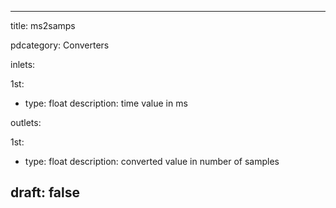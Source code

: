 --- 


title: ms2samps

pdcategory: Converters

inlets:

  1st:
  - type: float
    description: time value in ms

outlets:

  1st:
  - type: float
    description: converted value in number of samples







draft: false
---